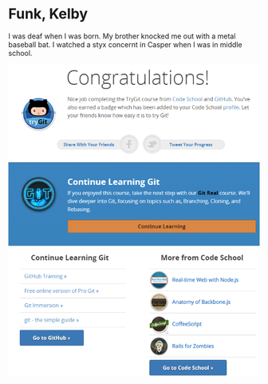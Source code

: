 # Funk, Kelby 



I was deaf when I was born.
My brother knocked me out with a metal baseball bat.
I watched a styx concernt in Casper when I was in middle school.

![Completed Screenshot](proof/Completed%20Page.PNG)
